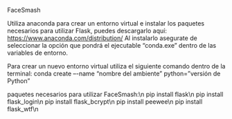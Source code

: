FaceSmash

Utiliza anaconda para crear un entorno virtual e instalar los paquetes necesarios para utilizar Flask, puedes descargarlo aquí:
https://www.anaconda.com/distribution/
Al instalarlo asegurate de seleccionar la opción que pondrá el ejecutable “conda.exe” dentro de las variables de entorno.

Para crear un nuevo entorno virtual utiliza el siguiente comando dentro de la terminal:
	conda create –-name “nombre del ambiente” python=”versión de Python”

paquetes necesarios para utilizar FaceSmash:\n
	pip install flask\n
	pip install flask_login\n
	pip install flask_bcrypt\n
	pip install peewee\n
	pip install flask_wtf\n
